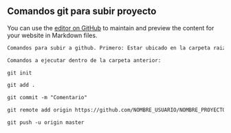 ## Comandos git para  subir proyecto

You can use the [editor on GitHub](https://github.com/patricioyanez/ayudaMemoria/edit/gh-pages/index.md) to maintain and preview the content for your website in Markdown files.


```markdown
Comandos para subir a github. Primero: Estar ubicado en la carpeta raiz del proyecto.

Comandos a ejecutar dentro de la carpeta anterior:

git init

git add .

git commit -m "Comentario"

git remote add origin https://github.com/NOMBRE_USUARIO/NOMBRE_PROYECTO.git

git push -u origin master
```


